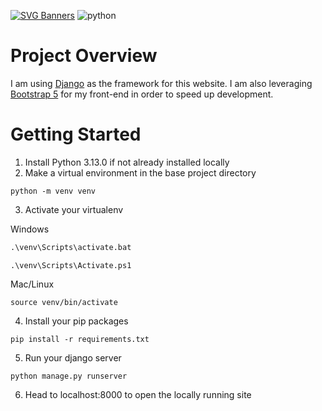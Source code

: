 [![SVG Banners](https://svg-banners.vercel.app/api?type=luminance&text1=Welcome%20♛&width=800&height=400)](https://github.com/Akshay090/svg-banners)
![python](https://img.shields.io/badge/python-3.13.0-white?labelColor=gray&style=flat&logo=python&logoColor=orange)

# Project Overview
I am using [Django](https://docs.djangoproject.com/en/5.1/) as the framework for this website. I am also leveraging [Bootstrap 5](https://getbootstrap.com/docs/5.3/getting-started/introduction/) for my front-end in order to speed up development. 

# Getting Started

1. Install Python 3.13.0 if not already installed locally
2. Make a virtual environment in the base project directory
```
python -m venv venv
```
3. Activate your virtualenv

Windows
```cmd
.\venv\Scripts\activate.bat
```
```pwsh
.\venv\Scripts\Activate.ps1
```

Mac/Linux
```
source venv/bin/activate
```

4. Install your pip packages

```
pip install -r requirements.txt
```

5. Run your django server

```
python manage.py runserver
```

6. Head to localhost:8000 to open the locally running site
